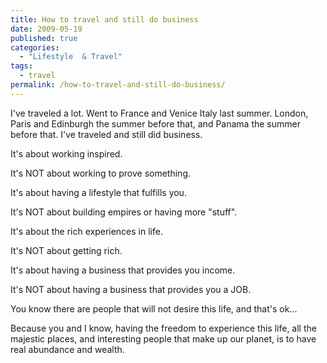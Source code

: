 ```yaml
---
title: How to travel and still do business
date: 2009-05-19
published: true
categories:
  - "Lifestyle  & Travel"
tags:
  - travel
permalink: /how-to-travel-and-still-do-business/
---
```

I've traveled a lot. Went to France and Venice Italy last summer. London, Paris and Edinburgh the summer before that, and Panama the summer before that. I've traveled and still did business.

It's about working inspired.

It's NOT about working to prove something.

It's about having a lifestyle that fulfills you.

It's NOT about building empires or having more "stuff".

It's about the rich experiences in life.

It's NOT about getting rich.

It's about having a business that provides you income.

It's NOT about having a business that provides you a JOB.

You know there are people that will not desire this life, and that's ok...

Because you and I know, having the freedom to experience this life, all the majestic places, and interesting people that make up our planet, is to have real abundance and wealth.